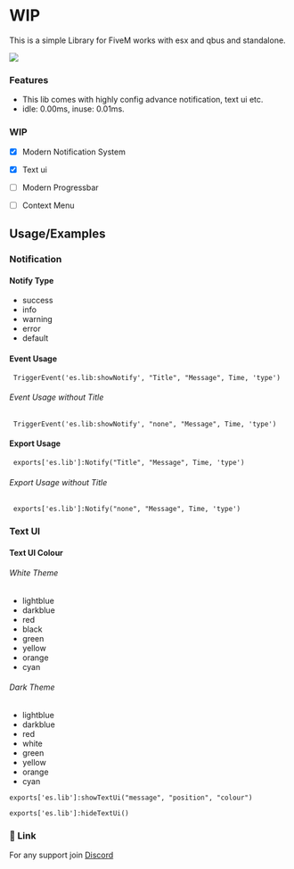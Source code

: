 
# WIP

This is a simple Library for FiveM works with esx and qbus and standalone.

![](https://user-images.githubusercontent.com/5574267/130804494-a9d2d69c-f170-4576-b2e1-0bb7f13dd92d.gif)


### Features

- This lib comes with highly config advance notification, text ui etc.
- idle: 0.00ms, inuse: 0.01ms.

### WIP

- [x]  Modern Notification System
- [x]  Text ui
- [ ]  Modern Progressbar
- [ ]  Context Menu


## Usage/Examples

### Notification

#### Notify Type
* success
* info
* warning
* error
* default
#### Event Usage
```Event Usage
 TriggerEvent('es.lib:showNotify', "Title", "Message", Time, 'type')
```

###### Event Usage without Title
```Event Usage
 TriggerEvent('es.lib:showNotify', "none", "Message", Time, 'type')
```

#### Export Usage
```Export Usage
 exports['es.lib']:Notify("Title", "Message", Time, 'type')
```

###### Export Usage without Title
```Export Usage
 exports['es.lib']:Notify("none", "Message", Time, 'type')
```

### Text UI 
#### Text UI  Colour

###### White Theme

* lightblue
* darkblue
* red
* black
* green
* yellow
* orange
* cyan


###### Dark Theme

* lightblue
* darkblue
* red
* white
* green
* yellow
* orange
* cyan

```Show text ui 
exports['es.lib']:showTextUi("message", "position", "colour")
```
```Hide text ui 
exports['es.lib']:hideTextUi()
```

### 🔗 Link
For any support join
[Discord](https://discord.gg/ZaTv6rfJ7F)
